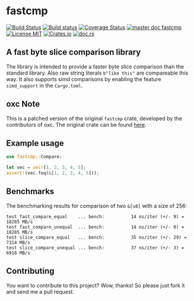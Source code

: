 # fastcmp

[![Build Status](https://travis-ci.org/saschagrunert/fastcmp.svg)](https://travis-ci.org/saschagrunert/fastcmp) [![Build status](https://ci.appveyor.com/api/projects/status/hdv8d12xgjbvsiju?svg=true)](https://ci.appveyor.com/project/saschagrunert/fastcmp) [![Coverage Status](https://coveralls.io/repos/github/saschagrunert/fastcmp/badge.svg?branch=master)](https://coveralls.io/github/saschagrunert/fastcmp?branch=master) [![master doc fastcmp](https://img.shields.io/badge/master_doc-peel_ip-blue.svg)](https://saschagrunert.github.io/fastcmp) [![License MIT](https://img.shields.io/badge/license-MIT-blue.svg)](https://github.com/saschagrunert/fastcmp/blob/master/LICENSE) [![Crates.io](https://img.shields.io/crates/v/fastcmp.svg)](https://crates.io/crates/fastcmp) [![doc.rs](https://docs.rs/fastcmp/badge.svg)](https://docs.rs/fastcmp)

## A fast byte slice comparison library

The library is intended to provide a faster byte slice comparison than the standard library. Also raw string literals
`b"like this"` are compareable this way. It also supports simd comparisons by enabling the feature `simd_support` in the
`Cargo.toml`.

## oxc Note

This is a patched version of the original `fastcmp` crate, developed by the contributors of oxc. The original crate can be found [here](https://github.com/saschagrunert/fastcmp).

## Example usage

```rust
use fastcmp::Compare;

let vec = vec![1, 2, 3, 4, 5];
assert!(vec.feq(&[1, 2, 3, 4, 5]));
```

## Benchmarks

The benchmarking results for comparison of two `&[u8]` with a size of 256:

```
test fast_compare_equal    ... bench:          14 ns/iter (+/- 9) = 18285 MB/s
test fast_compare_unequal  ... bench:          14 ns/iter (+/- 0) = 18285 MB/s
test slice_compare_equal   ... bench:          35 ns/iter (+/- 29) = 7314 MB/s
test slice_compare_unequal ... bench:          37 ns/iter (+/- 3) = 6918 MB/s
```

## Contributing

You want to contribute to this project? Wow, thanks! So please just fork it and send me a pull request.
